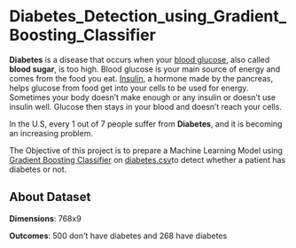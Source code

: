 # Diabetes_Detection_using_Gradient_Boosting_Classifier

**Diabetes** is a disease that occurs when your [blood glucose](https://diabeteswa.com.au/manage-your-diabetes/monitoring-blood-glucose/what-is-blood-glucose/), also called **blood sugar**, is too high. Blood glucose is your main source of energy and comes from the food you eat. [Insulin](https://en.wikipedia.org/wiki/Insulin), a hormone made by the pancreas, helps glucose from food get into your cells to be used for energy. Sometimes your body doesn’t make enough or any insulin or doesn’t use insulin well. Glucose then stays in your blood and doesn’t reach your cells.

In the U.S, every 1 out of 7 people suffer from **Diabetes**, and it is becoming an increasing problem.

The Objective of this project is to prepare a Machine Learning Model using [Gradient Boosting Classifier](https://scikit-learn.org/stable/modules/generated/sklearn.ensemble.GradientBoostingClassifier.html) on [diabetes.csv](https://www.kaggle.com/saurabh00007/diabetescsv)to detect whether a patient has diabetes or not.

## About Dataset

**Dimensions**: 768x9

**Outcomes**: 500 don't have diabetes and 268 have diabetes
